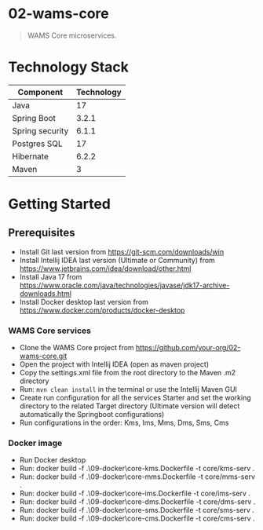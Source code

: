 # 02-wams-core

> WAMS Core microservices.

# Technology Stack

 Component       | Technology 
-----------------|------------
 Java            | 17         
 Spring Boot     | 3.2.1      
 Spring security | 6.1.1      
 Postgres SQL    | 17         
 Hibernate       | 6.2.2      
 Maven           | 3          

# Getting Started

## Prerequisites

- Install Git last version from https://git-scm.com/downloads/win
- Install Intellij IDEA last version (Ultimate or Community) from https://www.jetbrains.com/idea/download/other.html
- Install Java 17 from https://www.oracle.com/java/technologies/javase/jdk17-archive-downloads.html
- Install Docker desktop last version from https://www.docker.com/products/docker-desktop

### WAMS Core services

- Clone the WAMS Core project from https://github.com/your-org/02-wams-core.git
- Open the project with Intellij IDEA (open as maven project)
- Copy the settings.xml file from the root directory to the Maven .m2 directory
- Run: `mvn clean install` in the terminal or use the Intellij Maven GUI
- Create run configuration for all the services Starter and set the working directory to the related Target directory
  (Ultimate version will detect automatically the Springboot configurations)
- Run configurations in the order: Kms, Ims, Mms, Dms, Sms, Cms

### Docker image

- Run Docker desktop
- Run: docker build -f .\09-docker\core-kms.Dockerfile -t core/kms-serv .
- Run: docker build -f .\09-docker\core-mms.Dockerfile -t core/mms-serv .
- Run: docker build -f .\09-docker\core-ims.Dockerfile -t core/ims-serv .
- Run: docker build -f .\09-docker\core-dms.Dockerfile -t core/dms-serv .
- Run: docker build -f .\09-docker\core-sms.Dockerfile -t core/sms-serv .
- Run: docker build -f .\09-docker\core-cms.Dockerfile -t core/cms-serv .